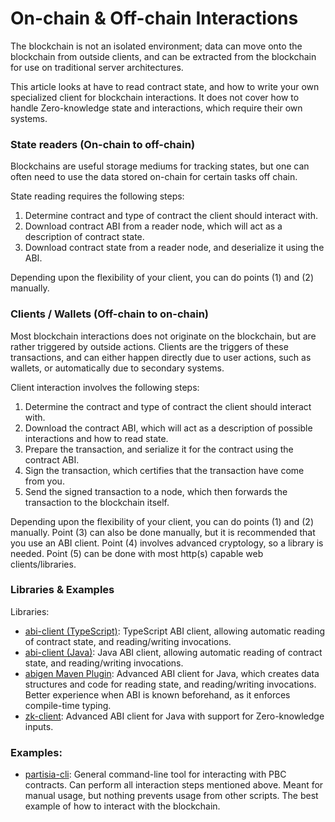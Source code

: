 # On-chain & Off-chain Interactions

The blockchain is not an isolated environment; data can move onto the blockchain from outside clients, and can be extracted from the blockchain for use on traditional server architectures.

This article looks at have to read contract state, and how to write your own specialized client for blockchain interactions. It does not cover how to handle Zero-knowledge state and interactions, which require their own systems.

### State readers (On-chain to off-chain) <a href="#state-readers-on-chain-to-off-chain" id="state-readers-on-chain-to-off-chain"></a>

Blockchains are useful storage mediums for tracking states, but one can often need to use the data stored on-chain for certain tasks off chain.

State reading requires the following steps:

1. Determine contract and type of contract the client should interact with.
2. Download contract ABI from a reader node, which will act as a description of contract state.
3. Download contract state from a reader node, and deserialize it using the ABI.

Depending upon the flexibility of your client, you can do points (1) and (2) manually.

### Clients / Wallets (Off-chain to on-chain) <a href="#clients-wallets-off-chain-to-on-chain" id="clients-wallets-off-chain-to-on-chain"></a>

Most blockchain interactions does not originate on the blockchain, but are rather triggered by outside actions. Clients are the triggers of these transactions, and can either happen directly due to user actions, such as wallets, or automatically due to secondary systems.

Client interaction involves the following steps:

1. Determine the contract and type of contract the client should interact with.
2. Download the contract ABI, which will act as a description of possible interactions and how to read state.
3. Prepare the transaction, and serialize it for the contract using the contract ABI.
4. Sign the transaction, which certifies that the transaction have come from you.
5. Send the signed transaction to a node, which then forwards the transaction to the blockchain itself.

Depending upon the flexibility of your client, you can do points (1) and (2) manually. Point (3) can also be done manually, but it is recommended that you use an ABI client. Point (4) involves advanced cryptology, so a library is needed. Point (5) can be done with most http(s) capable web clients/libraries.

### Libraries & Examples <a href="#libraries-examples" id="libraries-examples"></a>

Libraries:

* [abi-client (TypeScript)](https://gitlab.com/partisiablockchain/language/abi/abi-client-ts): TypeScript ABI client, allowing automatic reading of contract state, and reading/writing invocations.
* [abi-client (Java)](https://gitlab.com/partisiablockchain/language/abi/abi-client): Java ABI client, allowing automatic reading of contract state, and reading/writing invocations.
* [abigen Maven Plugin](https://gitlab.com/partisiablockchain/language/abi/abigen-maven-plugin): Advanced ABI client for Java, which creates data structures and code for reading state, and reading/writing invocations. Better experience when ABI is known beforehand, as it enforces compile-time typing.
* [zk-client](https://gitlab.com/partisiablockchain/language/abi/zk-client): Advanced ABI client for Java with support for Zero-knowledge inputs.

### Examples:

* [partisia-cli](https://gitlab.com/partisiablockchain/language/partisia-cli): General command-line tool for interacting with PBC contracts. Can perform all interaction steps mentioned above. Meant for manual usage, but nothing prevents usage from other scripts. The best example of how to interact with the blockchain.

